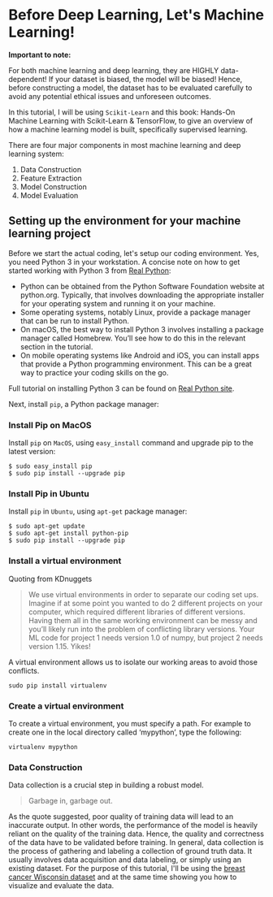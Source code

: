 
# Before Deep Learning, Let's Machine Learning!

**Important to note:**

For both machine learning and deep learning, they are HIGHLY data-dependent! If your dataset is biased, the model will be biased! Hence, before constructing a model, the dataset has to be evaluated carefully to avoid any potential ethical issues and unforeseen outcomes.

In this tutorial, I will be using ```Scikit-Learn``` and this book: Hands-On Machine Learning with Scikit-Learn & TensorFlow, to give an overview of how a machine learning model is built, specifically supervised learning. 

There are four major components in most machine learning and deep learning system:

1.  Data Construction
2.  Feature Extraction
3.  Model Construction
4.  Model Evaluation

## Setting up the environment for your machine learning project

Before we start the actual coding, let's setup our coding environment. Yes, you need Python 3 in your workstation. A concise note on how to get started working with Python 3 from [Real Python](https://realpython.com/):

-   Python can be obtained from the Python Software Foundation website at python.org. Typically, that involves downloading the appropriate installer for your operating system and running it on your machine.
-   Some operating systems, notably Linux, provide a package manager that can be run to install Python.
-   On macOS, the best way to install Python 3 involves installing a package manager called Homebrew. You’ll see how to do this in the relevant section in the tutorial.
-   On mobile operating systems like Android and iOS, you can install apps that provide a Python programming environment. This can be a great way to practice your coding skills on the go.

Full tutorial on installing Python 3 can be found on [Real Python site](https://realpython.com/installing-python/).

Next, install ```pip```, a Python package manager:

### Install Pip on MacOS

Install ```pip``` on ```MacOS```, using ```easy_install``` command and upgrade pip to the latest version:

```
$ sudo easy_install pip
$ sudo pip install --upgrade pip
```

### Install Pip in Ubuntu

Install ```pip``` in ```Ubuntu```, using ```apt-get``` package manager:

```
$ sudo apt-get update
$ sudo apt-get install python-pip
$ sudo pip install --upgrade pip

```

### Install a virtual environment

Quoting from KDnuggets

> We use virtual environments in order to separate our coding set ups. 
> Imagine if at some point you wanted to do 2 different projects on your computer, which required different libraries of different versions. 
> Having them all in the same working environment can be messy and you’ll likely run into the problem of conflicting library versions. 
> Your ML code for project 1 needs version 1.0 of numpy, but project 2 needs version 1.15. Yikes!

A virtual environment allows us to isolate our working areas to avoid those conflicts.

```
sudo pip install virtualenv
```


### Create a virtual environment

To create a virtual environment, you must specify a path. For example to create one in the local directory called ‘mypython’, type the following:

```
virtualenv mypython
```

### Data Construction

Data collection is a crucial step in building a robust model.

> Garbage in, garbage out.

As the quote suggested, poor quality of training data will lead to an inaccurate output. In other words, the performance of the model is heavily reliant on the quality of the training data. Hence, the quality and correctness of the data have to be validated before training. In general, data collection is the process of gathering and labeling a collection of ground truth data. It usually involves data acquisition and data labeling, or simply using an existing dataset. For the purpose of this tutorial, I'll be using the [breast cancer Wisconsin dataset](https://scikit-learn.org/stable/modules/generated/sklearn.datasets.load_breast_cancer.html) and at the same time showing you how to visualize and evaluate the data.


```python



```

